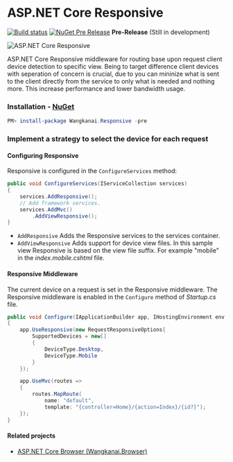 # ASP.NET Core Responsive

[![Build status](https://ci.appveyor.com/api/projects/status/cbx1xvcln7xaccs5?svg=true)](https://ci.appveyor.com/project/wangkanai/responsive) 
[![NuGet Pre Release](https://img.shields.io/nuget/vpre/Wangkanai.Responsive.svg?maxAge=2592000)](https://www.nuget.org/packages/Wangkanai.Responsive/) **Pre-Release** (Still in development)

![ASP.NET Core Responsive](https://raw.githubusercontent.com/wangkanai/Responsive/dev/asset/asp.net-core-responsive.png)

ASP.NET Core Responsive middleware for routing base upon request client device detection to specific view.
Being to target difference client devices with seperation of concern is crucial, due to you can mininize what is sent to the client directly from the service to only what is needed and nothing more. This increase performance and lower bandwidth usage.

### Installation - [NuGet](https://www.nuget.org/packages/Wangkanai.Responsive/)

```powershell
PM> install-package Wangkanai.Responsive -pre
```
### Implement a strategy to select the device for each request
#### Configuring Responsive
Responsive is configured in the `ConfigureServices` method:
```csharp
public void ConfigureServices(IServiceCollection services)
{
    services.AddResponsive();
    // Add framework services.
    services.AddMvc()
        .AddViewResponsive();    
}
```
* `AddResponsive` Adds the Responsive services to the services container.
* `AddViewResponsive` Adds support for device view files. In this sample view Responsive is based on the view file suffix. For example "mobile" in the *index.mobile.cshtml* file.

#### Responsive Middleware

The current device on a request is set in the Responsive middleware. The Responsive middleware is enabled in the `Configure` method of *Startup.cs* file.
```csharp
public void Configure(IApplicationBuilder app, IHostingEnvironment env, ILoggerFactory loggerFactory)
{
    app.UseResponsive(new RequestResponsiveOptions{
        SupportedDevices = new[]
        {
            DeviceType.Desktop,
            DeviceType.Mobile
        }        
    });

    app.UseMvc(routes =>
    {
        routes.MapRoute(
            name: "default",
            template: "{controller=Home}/{action=Index}/{id?}");
    });
}
```

#### Related projects

* [ASP.NET Core Browser (Wangkanai.Browser)](https://github.com/wangkanai/Browser)


